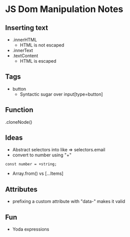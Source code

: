 # JS Dom Manipulation Notes

## Inserting text

- .innerHTML
    - HTML is not escaped
- .innerText
- .textContent
    - HTML is escaped

## Tags

- button
    - Syntactic sugar over input[type=button]

## Function

.cloneNode()

## Ideas

- Abstract selectors into like => selectors.email
- convert to number using "+"
```JS
const number = +string;
```
- Array.from() vs [...Items]

## Attributes

- prefixing a custom attribute with "data-" makes it valid

## Fun

- Yoda expressions
